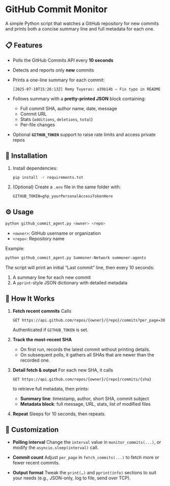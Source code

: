 # GitHub Commit Monitor

A simple Python script that watches a GitHub repository for new commits and prints both a concise summary line and full metadata for each one.

## 📋 Features

* Polls the GitHub Commits API every **10 seconds**

* Detects and reports only **new** commits

* Prints a one-line summary for each commit:

  ```
  [2025-07-18T15:26:13Z] Remy Tuyeras: a39b14b – Fix typo in README
  ```

* Follows summary with a **pretty-printed JSON** block containing:

  * Full commit SHA, author name, date, message
  * Commit URL
  * Stats (`additions`, `deletions`, `total`)
  * Per-file changes

* Optional **`GITHUB_TOKEN`** support to raise rate limits and access private repos


## 🚀 Installation

1. Install dependencies:

   ```bash
   pip install -r requirements.txt
   ```
2. (Optional) Create a `.env` file in the same folder with:

   ```env
   GITHUB_TOKEN=ghp_yourPersonalAccessTokenHere
   ```

## ⚙️ Usage

```bash
python github_commit_agent.py <owner> <repo>
```

* `<owner>`: GitHub username or organization
* `<repo>`: Repository name

Example:

```bash
python github_commit_agent.py Summoner-Network summoner-agents
```

The script will print an initial “Last commit” line, then every 10 seconds:

1. A summary line for each new commit
2. A `pprint`-style JSON dictionary with detailed metadata


## 🔧 How It Works

1. **Fetch recent commits**
   Calls

   ```
   GET https://api.github.com/repos/{owner}/{repo}/commits?per_page=30
   ```

   Authenticated if `GITHUB_TOKEN` is set.

2. **Track the most-recent SHA**

   * On first run, records the latest commit without printing details.
   * On subsequent polls, it gathers all SHAs that are newer than the recorded one.

3. **Detail fetch & output**
   For each new SHA, it calls

   ```
   GET https://api.github.com/repos/{owner}/{repo}/commits/{sha}
   ```

   to retrieve full metadata, then prints:

   * **Summary line**: timestamp, author, short SHA, commit subject
   * **Metadata block**: full message, URL, stats, list of modified files

4. **Repeat**
   Sleeps for 10 seconds, then repeats.


## 🔄 Customization

* **Polling interval**
  Change the `interval` value in `monitor_commits(...)`, or modify the `asyncio.sleep(interval)` call.

* **Commit count**
  Adjust `per_page` in `fetch_commits(...)` to fetch more or fewer recent commits.

* **Output format**
  Tweak the `print(…)` and `pprint(info)` sections to suit your needs (e.g., JSON-only, log to file, send over TCP).
